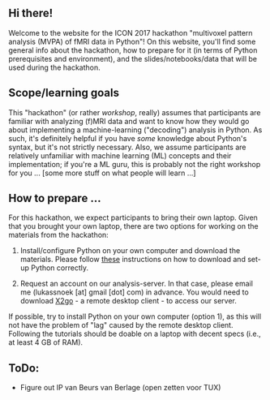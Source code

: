 ## Hi there!
Welcome to the website for the ICON 2017 hackathon "multivoxel pattern analysis (MVPA) of fMRI data in Python"! On this website, you'll find some general info about the hackathon, how to prepare for it (in terms of Python prerequisites and environment), and the slides/notebooks/data that will be used during the hackathon.

## Scope/learning goals
This "hackathon" (or rather *workshop*, really) assumes that participants are familiar with analyzing (f)MRI data and want to know how they would go about implementing a machine-learning ("decoding") analysis in Python. As such, it's definitely helpful if you have *some* knowledge about Python's syntax, but it's not strictly necessary. Also, we assume participants are relatively unfamiliar with machine learning (ML) concepts and their implementation; if you're a ML guru, this is probably not the right workshop for you ... [some more stuff on what people will learn ...]

## How to prepare ...
For this hackathon, we expect participants to bring their own laptop. Given that you brought your own laptop, there are two options for working on the materials from the hackathon:

1. Install/configure Python on your own computer and download the materials. Please follow [these](configure_python.md) instructions on how to download and set-up Python correctly.

2. Request an account on our analysis-server. In that case, please email me (lukassnoek [at] gmail [dot] com) in advance. You would need to download [X2go](http://wiki.x2go.org/doku.php/doc:installation:x2goclient) - a remote desktop client - to access our server.

If possible, try to install Python on your own computer (option 1), as this will not have the problem of "lag" caused by the remote desktop client. Following the tutorials should be doable on a laptop with decent specs (i.e., at least 4 GB of RAM).

## ToDo:

- Figure out IP van Beurs van Berlage (open zetten voor TUX)
